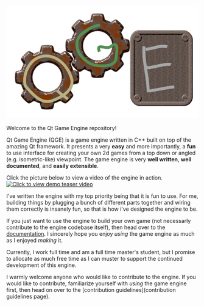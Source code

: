 ![image alt text](images/logo.svg)

Welcome to the Qt Game Engine repository!

Qt Game Engine (QGE) is a game engine written in C++ built on top of the amazing Qt framework. It presents a very **easy** and more importantly, a **fun** to use interface for creating your own 2d games from a top down or angled (e.g. isometric-like) viewpoint. The game engine is very **well written**, **well documented**, and **easily extensible**.

Click the picture below to view a video of the engine in action.
[![Click to view demo teaser video](https://img.youtube.com/vi/StTqXEQ2l-Y/0.jpg)](https://www.youtube.com/watch?v=WUk3jxSSSqQ "demo teaser video")

I've written the engine with my top priority being that it is fun to use. For me, building things by plugging a bunch of different parts together and wiring them correctly is insanely fun, so that is how i've designed the engine to be. 

If you just want to use the engine to build your own game (not necessarly contribute to the engine codebase itself), then head over to the [documentation](index.html). I sincerely hope you enjoy *using* the game engine as much as I enjoyed *making* it.

Currently, I work full time and am a full time master's student, but I promise to allocate as much free time as I can muster to support the continued development of this engine.

I warmly welcome anyone who would like to contribute to the engine. If you would like to contribute, familiarize yourself with *using* the game engine first, then head on over to the [contribution guidelines](contribution guidelines page).